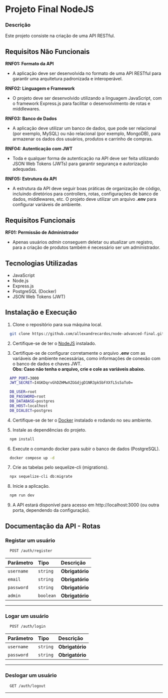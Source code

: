 # Projeto Final NodeJS

### Descrição

Este projeto consiste na criação de uma API RESTful.

## Requisitos Não Funcionais

**RNF01: Formato da API**
- A aplicação deve ser desenvolvida no formato de uma API RESTful para garantir uma arquitetura padronizada e interoperável.

**RNF02: Linguagem e Framework**
- O projeto deve ser desenvolvido utilizando a linguagem JavaScript, com o framework Express.js para facilitar o desenvolvimento de rotas e middlewares.

**RNF03: Banco de Dados**
- A aplicação deve utilizar um banco de dados, que pode ser relacional (por exemplo, MySQL) ou não relacional (por exemplo, MongoDB), para armazenar os dados dos usuários, produtos e carrinho de compras.

**RNF04: Autenticação com JWT**
- Toda e qualquer forma de autenticação na API deve ser feita utilizando JSON Web Tokens (JWTs) para garantir segurança e autorização adequadas.

**RNF05: Estrutura da API**
- A estrutura da API deve seguir boas práticas de organização de código, incluindo diretórios para controllers, rotas, configurações de banco de dados, middlewares, etc. O projeto deve utilizar um arquivo **.env** para configurar variáveis de ambiente.

## Requisitos Funcionais

**RF01: Permissão de Administrador**
- Apenas usuários *admin* conseguem deletar ou atualizar um registro, para a criação de produtos também é necessário ser um administrador.

## Tecnologias Utilizadas
- JavaScript
- Node.js
- Express.js
- PostgreSQL (Docker)
- JSON Web Tokens (JWT)

## Instalação e Execução
1. Clone o repositório para sua máquina local.
```bash
  git clone https://github.com/allexandrecardos/node-advanced-final.git
```

2. Certifique-se de ter o [NodeJS](https://nodejs.org/en/download/current) instalado. 

3. Certifique-se de configurar corretamente o arquivo **.env** com as variáveis de ambiente necessárias, como informações de conexão com o banco de dados e chaves JWT.<br>
**Obs: Caso não tenha o arquivo, crie e cole as variáveis abaixo.**
```bash
  APP_PORT=3000
  JWT_SECRET=I4GKDqrvGhDZHMwXZGGdjgD1NR3pk5bFXXfL5s5aTo0=

  DB_USER=root
  DB_PASSWORD=root
  DB_DATABASE=postgres
  DB_HOST=localhost
  DB_DIALECT=postgres
```

4. Certifique-se de ter o [Docker](https://www.docker.com/get-started/) instalado e rodando no seu ambiente.

5. Instale as dependências do projeto.
```bash
  npm install
```

6. Execute o comando docker para subir o banco de dados (PostgreSQL).
```bash
  docker compose up -d
```

7. Crie as tabelas pelo sequelize-cli (migrations).
```bash
  npx sequelize-cli db:migrate
```

8. Inicie a aplicação.
```bash
  npm run dev
```

9. A API estará disponível para acesso em http://localhost:3000 (ou outra porta, dependendo da configuração).

## Documentação da API - Rotas

### Registar um usuário

```http
  POST /auth/register
```

| Parâmetro   | Tipo       | Descrição                                   |
| :---------- | :--------- | :------------------------------------------ |
| `username`      | `string` | **Obrigatório**|
| `email`      | `string` | **Obrigatório**|
| `password`      | `string` | **Obrigatório**|
| `admin`      | `boolean` | **Obrigatório**|

___

### Logar um usuário

```http
  POST /auth/login
```

| Parâmetro   | Tipo       | Descrição                                   |
| :---------- | :--------- | :------------------------------------------ |
| `username`      | `string` | **Obrigatório**|
| `password`      | `string` | **Obrigatório**|

___

### Deslogar um usuário

```http
  GET /auth/logout
```

___